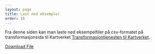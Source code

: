 ```yaml
---
layout: page
title: Last ned eksempler
order: 16
---
```


Fra denne siden kan man laste ned eksempelfiler på csv-formatet på transformasjonsida til Kartverket [Transformasjontjenesten til Kartverket]([https://proj.org/](https://transformasjon.kartverket.no/)).

<a href="..\src\projresources\public\NNTrans2018B.tif">Download File</a>

<!--
[download]({{ site.baseurl }}{% link file.txt %}) -->
